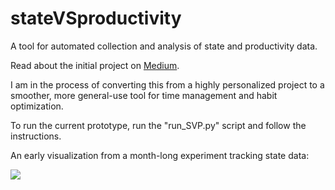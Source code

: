 # stateVSproductivity

A tool for automated collection and analysis of state and productivity data.

Read about the initial project on [Medium](https://medium.com/@MikoDimov/state-and-productivity-d0a5a30d0d80). 

I am in the process of converting this from a highly personalized project to a smoother, more general-use tool for time management and habit optimization.

To run the current prototype, run the "run_SVP.py" script and follow the instructions.

An early visualization from a month-long experiment tracking state data:

![](https://user-images.githubusercontent.com/18381631/31200845-b36977a4-a95c-11e7-9165-38ceb6d5699a.png)
